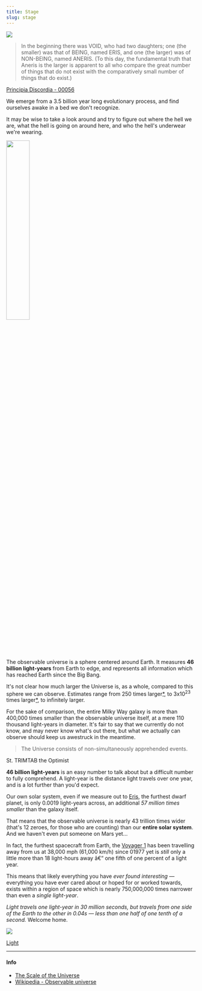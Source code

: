 ```yaml
---
title: Stage
slug: stage
---
```


<img class="flush" src="/image/milkyway.sm.jpg" data-source="'Grand Design' Spiral Galaxy M81 ~ <a href=http://hubblesite.org/newscenter/archive/releases/2007/19/image/a/ target=_blank>HubbleSite Photographs</a>">

> In the beginning there was VOID, who had two daughters; one (the smaller) was that of BEING, named ERIS, and one (the larger) was of NON-BEING, named ANERIS. (To this day, the fundamental truth that Aneris is the larger is apparent to all who compare the great number of things that do not exist with the comparatively small number of things that do exist.)

<p class="attribution"><a href="http://www.principiadiscordia.com/book/63.php">Principia Discordia - 00056</a></p>

We emerge from a 3.5 billion year long evolutionary process, and find ourselves awake in a bed we don't recognize.

It may be wise to take a look around and try to figure out where the hell we are, what the hell is going on around here, and who the hell's underwear we're wearing.

<img class="center" src="/image/eyes.png" style="width:35%">

The observable universe is a sphere centered around Earth. It measures **46 billion light-years** from Earth to edge, and represents all information which has reached Earth since the Big Bang.

It's not clear how much larger the Universe is, as a whole, compared to this sphere we can observe. Estimates range from 250 times larger[*](http://www.universetoday.com/83167/universe-could-be-250-times-bigger-than-what-is-observable/), to 3x10<sup>23</sup> times larger[*](http://books.google.com/books?id=P2V1RbwvE1EC&pg=PA186#v=onepage&q&f=false), to infinitely larger.

For the sake of comparison, the entire Milky Way galaxy is more than 400,000 times smaller than the observable universe itself, at a mere 110 thousand light-years in diameter. It's fair to say that we currently do not know, and may never know what's out there, but what we actually can observe should keep us awestruck in the meantime.

> The Universe consists of non-simultaneously apprehended events.

<p class="attribution">St. TRIMTAB the Optimist</p>

**46 billion light-years** is an easy number to talk about but a difficult number to fully comprehend.  A light-year is the distance light travels over one year, and is a lot further than you'd expect.

Our own solar system, even if we measure out to [Eris](https://en.wikipedia.org/wiki/Eris_(dwarf_planet)), the furthest dwarf planet, is only 0.0019 light-years across, an additional *57 million times smaller* than the galaxy itself.

That means that the observable universe is nearly 43 trillion times wider (that's 12 zeroes, for those who are counting) than our **entire solar system**. And we haven't even put someone on Mars yet...

In fact, the furthest spacecraft from Earth, the [Voyager 1](https://en.wikipedia.org/wiki/Voyager_1) has been travelling away from us at 38,000 mph (61,000 km/h) since 01977 yet is *still* only a little more than 18 light-hours away â€“ one fifth of one percent of a light year.

This means that likely everything you have *ever found interesting* — everything you have ever cared about or hoped for or worked towards, exists within a region of space which is nearly 750,000,000 times narrower than even a *single light-year*.

*Light travels one light-year in 30 million seconds, but travels from one side of the Earth to the other in 0.04s — less than one half of one tenth of a second.* Welcome home.

<img class="center" src="/image/observable_universe.jpg">

<a href="/read/light" class="next">Light</a>
- - -
#### Info
* [The Scale of the Universe](http://htwins.net/scale2/)
* [Wikipedia - Observable universe](https://en.wikipedia.org/wiki/Observable_universe)
